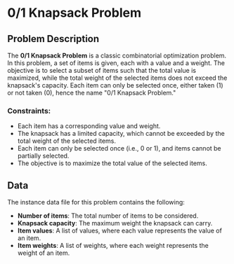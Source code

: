 # 0/1 Knapsack Problem

## Problem Description

The **0/1 Knapsack Problem** is a classic combinatorial optimization problem. In this problem, a set of items is given, each with a value and a weight. The objective is to select a subset of items such that the total value is maximized, while the total weight of the selected items does not exceed the knapsack's capacity. Each item can only be selected once, either taken (1) or not taken (0), hence the name "0/1 Knapsack Problem."

### Constraints:

- Each item has a corresponding value and weight.
- The knapsack has a limited capacity, which cannot be exceeded by the total weight of the selected items.
- Each item can only be selected once (i.e., 0 or 1), and items cannot be partially selected.
- The objective is to maximize the total value of the selected items.

## Data

The instance data file for this problem contains the following:

- **Number of items**: The total number of items to be considered.
- **Knapsack capacity**: The maximum weight the knapsack can carry.
- **Item values**: A list of values, where each value represents the value of an item.
- **Item weights**: A list of weights, where each weight represents the weight of an item.
